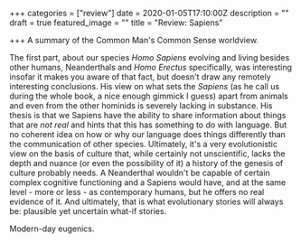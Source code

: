 +++
categories = ["review"]
date = 2020-01-05T17:10:00Z
description = ""
draft = true
featured_image = ""
title = "Review: Sapiens"

+++
A summary of the Common Man's Common Sense worldview.

<!--more-->

The first part, about our species _Homo Sapiens_ evolving and living besides other humans, Neanderthals and _Homo Erectus_ specifically, was interesting insofar it makes you aware of that fact, but doesn't draw any remotely interesting conclusions. His view on what sets the _Sapiens_ (as he call us during the whole book, a nice enough gimmick I guess) apart from animals and even from the other hominids is severely lacking in substance. His thesis is that we Sapiens have the ability to share information about things that are _not real_ and hints that this has something to do with language. But no coherent idea on how or why our language does things differently than the communication of other species. Ultimately, it's a very evolutionistic view on the basis of culture that, while certainly not unscientific, lacks the depth and nuance (or even the possibility of it) a history of the genesis of culture probably needs. A Neanderthal wouldn't be capable of certain complex cognitive functioning and a Sapiens would have, and at the same level - more or less - as contemporary humans, but he offers no real evidence of it. And ultimately, that is what evolutionary stories will always be: plausible yet uncertain what-if stories.

Modern-day eugenics.